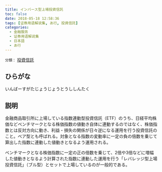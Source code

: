 ```yaml
---
title: インバース型上場投資信託
toc: false
date: 2018-05-18 12:58:36
tags: [证券用语解说集, あ行, 投資信託]
categories:
  - 金融服务
  - 证券用语解说集
  - 日本語
  - あ行
---
```


`分類：` [投資信託](/tags/投資信託/)

## ひらがな

いんばーすがたじょうじょうとうししんたく

## 説明

金融商品取引所に上場している指数連動型投資信託（ETF）のうち、日経平均株価などベンチマークとなる株価指数の値動き自体に連動するのではなく、株価指数とは反対方向に動き、利益・損失の関係が日々逆になる運用を行う投資信託のこと。ベア型とも呼ばれる。対象となる指数の変動率に一定の負の倍数を乗じて算出した指数に連動した値動きとなるよう運用される。

ベンチマークとなる株価指数に一定の正の倍数を乗じて、2倍や3倍などに増幅した値動きとなるよう計算された指数に連動した運用を行う「レバレッジ型上場投資信託」（ブル型）とセットで上場しているのが一般的である。
